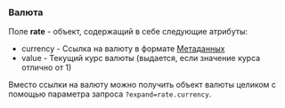 ### Валюта
Поле **rate** - объект, содержащий в себе следующие атрибуты:

+ currency - Ссылка на валюту в формате [Метаданных](/api/remap/1.2/doc/index.html#header-метаданные)
+ value - Текущий курс валюты (выдается, если значение курса отлично от 1)

Вместо ссылки на валюту можно получить объект валюты целиком с помощью параметра запроса `?expand=rate.currency`.
